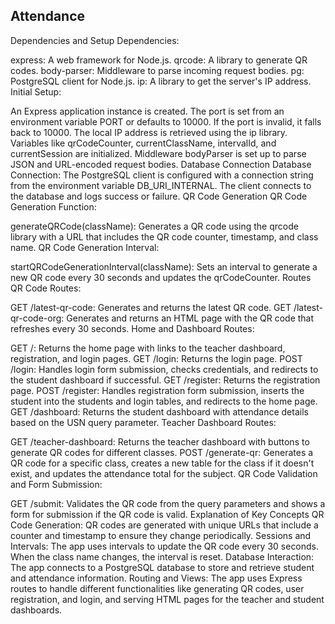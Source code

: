 ## Attendance
Dependencies and Setup
Dependencies:

express: A web framework for Node.js.
qrcode: A library to generate QR codes.
body-parser: Middleware to parse incoming request bodies.
pg: PostgreSQL client for Node.js.
ip: A library to get the server's IP address.
Initial Setup:

An Express application instance is created.
The port is set from an environment variable PORT or defaults to 10000. If the port is invalid, it falls back to 10000.
The local IP address is retrieved using the ip library.
Variables like qrCodeCounter, currentClassName, intervalId, and currentSession are initialized.
Middleware bodyParser is set up to parse JSON and URL-encoded request bodies.
Database Connection
Database Connection:
The PostgreSQL client is configured with a connection string from the environment variable DB_URI_INTERNAL.
The client connects to the database and logs success or failure.
QR Code Generation
QR Code Generation Function:

generateQRCode(className): Generates a QR code using the qrcode library with a URL that includes the QR code counter, timestamp, and class name.
QR Code Generation Interval:

startQRCodeGenerationInterval(className): Sets an interval to generate a new QR code every 30 seconds and updates the qrCodeCounter.
Routes
QR Code Routes:

GET /latest-qr-code: Generates and returns the latest QR code.
GET /latest-qr-code-org: Generates and returns an HTML page with the QR code that refreshes every 30 seconds.
Home and Dashboard Routes:

GET /: Returns the home page with links to the teacher dashboard, registration, and login pages.
GET /login: Returns the login page.
POST /login: Handles login form submission, checks credentials, and redirects to the student dashboard if successful.
GET /register: Returns the registration page.
POST /register: Handles registration form submission, inserts the student into the students and login tables, and redirects to the home page.
GET /dashboard: Returns the student dashboard with attendance details based on the USN query parameter.
Teacher Dashboard Routes:

GET /teacher-dashboard: Returns the teacher dashboard with buttons to generate QR codes for different classes.
POST /generate-qr: Generates a QR code for a specific class, creates a new table for the class if it doesn't exist, and updates the attendance total for the subject.
QR Code Validation and Form Submission:

GET /submit: Validates the QR code from the query parameters and shows a form for submission if the QR code is valid.
Explanation of Key Concepts
QR Code Generation: QR codes are generated with unique URLs that include a counter and timestamp to ensure they change periodically.
Sessions and Intervals: The app uses intervals to update the QR code every 30 seconds. When the class name changes, the interval is reset.
Database Interaction: The app connects to a PostgreSQL database to store and retrieve student and attendance information.
Routing and Views: The app uses Express routes to handle different functionalities like generating QR codes, user registration, and login, and serving HTML pages for the teacher and student dashboards.
